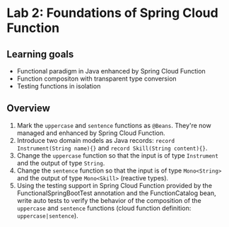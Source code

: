 # Lab 2: Foundations of Spring Cloud Function

## Learning goals

* Functional paradigm in Java enhanced by Spring Cloud Function
* Function compositon with transparent type conversion
* Testing functions in isolation

## Overview

1. Mark the `uppercase` and `sentence` functions as `@Beans`. They're now managed and enhanced by Spring Cloud Function.
2. Introduce two domain models as Java records: `record Instrument(String name){}` and `record Skill(String content){}`.
3. Change the `uppercase` function so that the input is of type `Instrument` and the output of type `String`.
4. Change the `sentence` function so that the input is of type `Mono<String>` and the output of type `Mono<Skill>` (reactive types).
5. Using the testing support in Spring Cloud Function provided by the FunctionalSpringBootTest annotation and the FunctionCatalog bean, write auto tests to verify the behavior of the composition of the `uppercase` and `sentence` functions (cloud function definition: `uppercase|sentence`).
